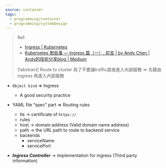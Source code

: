 ```yaml
---
source: container
tags:
  - programming/container
  - programming/systemDesign
---
```

> Ref: 
> - [Ingress | Kubernetes](https://kubernetes.io/docs/concepts/services-networking/ingress/)
> - [Kubernetes 那些事 — Ingress 篇（一）. 前言 | by Andy Chen | Andy的技術分享blog | Medium](https://medium.com/andy-blog/kubernetes-%E9%82%A3%E4%BA%9B%E4%BA%8B-ingress-%E7%AF%87-%E4%B8%80-92944d4bf97d)


> [!abstract] Route to cluster
> 為了不要讓traffic直接進入內部服務 ⇒ 先藉由 ingress 再進入內部服務

- `Object kind` ⇒ Ingress
    - A good security practice

- YAML file “spec” part ⇒ Routing rules
    - tls → certificate of `https://`
    - rules
    - host → domain address (Valid domain name address)
    - path → the URL path to route to backend service
    - backends
        - serviceName
        - servicePort

- _**Ingress Controller**_ → implementation for ingress (Third party information)